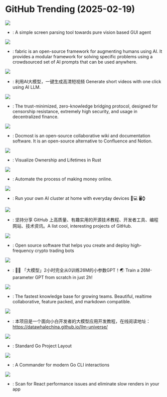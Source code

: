 # GitHub Trending (2025-02-19)

![](https://img.shields.io/badge/Jupyter%20Notebook-New%201-green?style=flat-square&logo=appveyor)
- [](https://github.comundefined): A simple screen parsing tool towards pure vision based GUI agent

![](https://img.shields.io/badge/Go-New%20281-green?style=flat-square&logo=appveyor)
- [](https://github.comundefined): fabric is an open-source framework for augmenting humans using AI. It provides a modular framework for solving specific problems using a crowdsourced set of AI prompts that can be used anywhere.

![](https://img.shields.io/badge/Python-New%20533-green?style=flat-square&logo=appveyor)
- [](https://github.comundefined): 利用AI大模型，一键生成高清短视频 Generate short videos with one click using AI LLM.

![](https://img.shields.io/badge/Rust-New%201-green?style=flat-square&logo=appveyor)
- [](https://github.comundefined): The trust-minimized, zero-knowledge bridging protocol, designed for censorship resistance, extremely high security, and usage in decentralized finance.

![](https://img.shields.io/badge/TypeScript-New%20228-green?style=flat-square&logo=appveyor)
- [](https://github.comundefined): Docmost is an open-source collaborative wiki and documentation software. It is an open-source alternative to Confluence and Notion.

![](https://img.shields.io/badge/Rust-New%20465-green?style=flat-square&logo=appveyor)
- [](https://github.comundefined): Visualize Ownership and Lifetimes in Rust

![](https://img.shields.io/badge/Python-New%20373-green?style=flat-square&logo=appveyor)
- [](https://github.comundefined): Automate the process of making money online.

![](https://img.shields.io/badge/Python-New%20494-green?style=flat-square&logo=appveyor)
- [](https://github.comundefined): Run your own AI cluster at home with everyday devices 📱💻 🖥️⌚

![](https://img.shields.io/badge/none-New%20396-green?style=flat-square&logo=appveyor)
- [](https://github.comundefined): 坚持分享 GitHub 上高质量、有趣实用的开源技术教程、开发者工具、编程网站、技术资讯。A list cool, interesting projects of GitHub.

![](https://img.shields.io/badge/Python-New%20143-green?style=flat-square&logo=appveyor)
- [](https://github.comundefined): Open source software that helps you create and deploy high-frequency crypto trading bots

![](https://img.shields.io/badge/Python-New%20691-green?style=flat-square&logo=appveyor)
- [](https://github.comundefined): 🚀🚀 「大模型」2小时完全从0训练26M的小参数GPT！🌏 Train a 26M-parameter GPT from scratch in just 2h!

![](https://img.shields.io/badge/TypeScript-New%2058-green?style=flat-square&logo=appveyor)
- [](https://github.comundefined): The fastest knowledge base for growing teams. Beautiful, realtime collaborative, feature packed, and markdown compatible.

![](https://img.shields.io/badge/Jupyter%20Notebook-New%20199-green?style=flat-square&logo=appveyor)
- [](https://github.comundefined): 本项目是一个面向小白开发者的大模型应用开发教程，在线阅读地址：https://datawhalechina.github.io/llm-universe/

![](https://img.shields.io/badge/Makefile-New%2048-green?style=flat-square&logo=appveyor)
- [](https://github.comundefined): Standard Go Project Layout

![](https://img.shields.io/badge/Go-New%20111-green?style=flat-square&logo=appveyor)
- [](https://github.comundefined): A Commander for modern Go CLI interactions

![](https://img.shields.io/badge/TypeScript-New%20111-green?style=flat-square&logo=appveyor)
- [](https://github.comundefined): Scan for React performance issues and eliminate slow renders in your app

